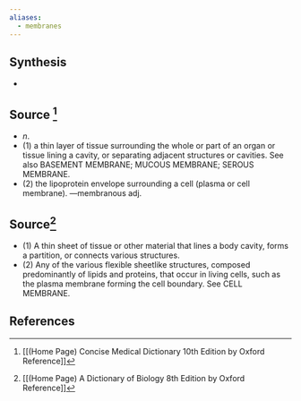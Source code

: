```yaml
---
aliases:
  - membranes
---
```

## Synthesis
- 
## Source [^1]
- $n$. 
- (1) a thin layer of tissue surrounding the whole or part of an organ or tissue lining a cavity, or separating adjacent structures or cavities. See also BASEMENT MEMBRANE; MUCOUS MEMBRANE; SEROUS MEMBRANE. 
- (2) the lipoprotein envelope surrounding a cell (plasma or cell membrane). —membranous adj.
## Source[^2]
- (1) A thin sheet of tissue or other material that lines a body cavity, forms a partition, or connects various structures. 
- (2) Any of the various flexible sheetlike structures, composed predominantly of lipids and proteins, that occur in living cells, such as the plasma membrane forming the cell boundary. See CELL MEMBRANE.
## References

[^1]: [[(Home Page) Concise Medical Dictionary 10th Edition by Oxford Reference]]
[^2]: [[(Home Page) A Dictionary of Biology 8th Edition by Oxford Reference]]